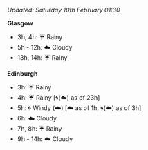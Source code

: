 *Updated: Saturday 10th February 01:30*

**Glasgow**

* 3h, 4h: :umbrella: Rainy
* 5h - 12h: :cloud: Cloudy
* 13h, 14h: :umbrella: Rainy

**Edinburgh**

* 3h: :umbrella: Rainy
* 4h: :umbrella: Rainy [:cyclone:(:cloud:) as of 23h]
* 5h: :cyclone: Windy (:cloud:) [:cloud: as of 1h, :cyclone:(:cloud:) as of 3h]
* 6h: :cloud: Cloudy
* 7h, 8h: :umbrella: Rainy
* 9h - 14h: :cloud: Cloudy
